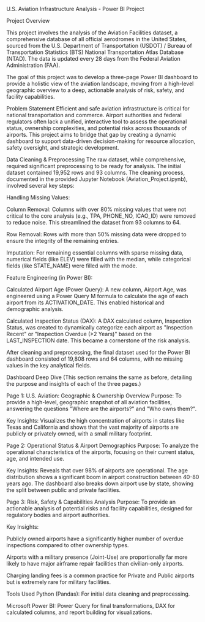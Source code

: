 U.S. Aviation Infrastructure Analysis - Power BI Project

Project Overview

This project involves the analysis of the Aviation Facilities dataset, a comprehensive database of all official aerodromes in the United States, sourced from the U.S. Department of Transportation (USDOT) / Bureau of Transportation Statistics (BTS) National Transportation Atlas Database (NTAD). The data is updated every 28 days from the Federal Aviation Administration (FAA).

The goal of this project was to develop a three-page Power BI dashboard to provide a holistic view of the aviation landscape, moving from a high-level geographic overview to a deep, actionable analysis of risk, safety, and facility capabilities.

Problem Statement
Efficient and safe aviation infrastructure is critical for national transportation and commerce. Airport authorities and federal regulators often lack a unified, interactive tool to assess the operational status, ownership complexities, and potential risks across thousands of airports. This project aims to bridge that gap by creating a dynamic dashboard to support data-driven decision-making for resource allocation, safety oversight, and strategic development.

Data Cleaning & Preprocessing
The raw dataset, while comprehensive, required significant preprocessing to be ready for analysis. The initial dataset contained 19,952 rows and 93 columns. The cleaning process, documented in the provided Jupyter Notebook (Aviation_Project.ipynb), involved several key steps:

Handling Missing Values:

Column Removal: Columns with over 80% missing values that were not critical to the core analysis (e.g., TPA, PHONE_NO, ICAO_ID) were removed to reduce noise. This streamlined the dataset from 93 columns to 64.

Row Removal: Rows with more than 50% missing data were dropped to ensure the integrity of the remaining entries.

Imputation: For remaining essential columns with sparse missing data, numerical fields (like ELEV) were filled with the median, while categorical fields (like STATE_NAME) were filled with the mode.

Feature Engineering (in Power BI):

Calculated Airport Age (Power Query): A new column, Airport Age, was engineered using a Power Query M formula to calculate the age of each airport from its ACTIVATION_DATE. This enabled historical and demographic analysis.

Calculated Inspection Status (DAX): A DAX calculated column, Inspection Status, was created to dynamically categorize each airport as "Inspection Recent" or "Inspection Overdue (>2 Years)" based on the LAST_INSPECTION date. This became a cornerstone of the risk analysis.

After cleaning and preprocessing, the final dataset used for the Power BI dashboard consisted of 19,808 rows and 64 columns, with no missing values in the key analytical fields.

Dashboard Deep Dive
(This section remains the same as before, detailing the purpose and insights of each of the three pages.)

Page 1: U.S. Aviation: Geographic & Ownership Overview
Purpose: To provide a high-level, geographic snapshot of all aviation facilities, answering the questions "Where are the airports?" and "Who owns them?".

Key Insights: Visualizes the high concentration of airports in states like Texas and California and shows that the vast majority of airports are publicly or privately owned, with a small military footprint.

Page 2: Operational Status & Airport Demographics
Purpose: To analyze the operational characteristics of the airports, focusing on their current status, age, and intended use.

Key Insights: Reveals that over 98% of airports are operational. The age distribution shows a significant boom in airport construction between 40-80 years ago. The dashboard also breaks down airport use by state, showing the split between public and private facilities.

Page 3: Risk, Safety & Capabilities Analysis
Purpose: To provide an actionable analysis of potential risks and facility capabilities, designed for regulatory bodies and airport authorities.

Key Insights:

Publicly owned airports have a significantly higher number of overdue inspections compared to other ownership types.

Airports with a military presence (Joint-Use) are proportionally far more likely to have major airframe repair facilities than civilian-only airports.

Charging landing fees is a common practice for Private and Public airports but is extremely rare for military facilities.

Tools Used
Python (Pandas): For initial data cleaning and preprocessing.

Microsoft Power BI: Power Query for final transformations, DAX for calculated columns, and report building for visualizations.
